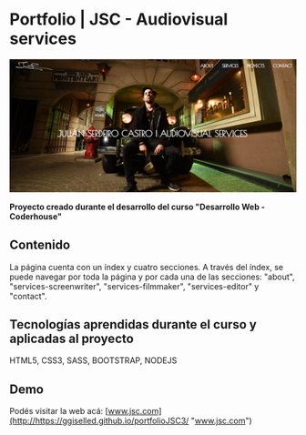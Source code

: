 # Portfolio | JSC - Audiovisual services

[![Index ](https://github.com/ggiselled/portfolioJSC3/blob/master/images/ScreenPortfolioJSC.png?raw=true "Index ")](http://https://github.com/ggiselled/portfolioJSC3/blob/master/images/ScreenPortfolioJSC.png?raw=true "Index ")

**Proyecto creado durante el desarrollo del curso "Desarrollo Web - Coderhouse"**

## Contenido
La página cuenta con un índex y cuatro secciones. A través del índex, se puede navegar por toda la página y por cada una de las secciones: "about", "services-screenwriter", "services-filmmaker", "services-editor" y "contact".

## Tecnologías aprendidas durante el curso y aplicadas al proyecto
HTML5, CSS3, SASS, BOOTSTRAP, NODEJS

## Demo
Podés visitar la web acá: [www.jsc.com](http://https://ggiselled.github.io/portfolioJSC3/ "www.jsc.com")
